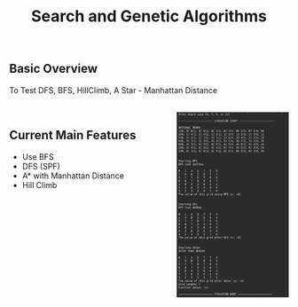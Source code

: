 
<h1 align="center">Search and Genetic Algorithms</h1>
<br>

## Basic Overview

To Test DFS, BFS, HillClimb, A Star - Manhattan Distance

<br>

<img width=40% align="right" src="https://github.com/sangmattxavier/Search-And-Genetic-Algorithms/blob/master/assignment/demo.png">

## Current Main Features
- Use BFS
- DFS (SPF)
- A* with Manhattan Distance
- Hill Climb
